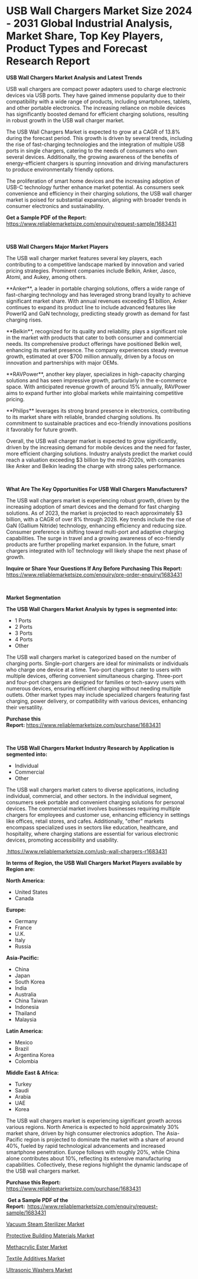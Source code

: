 <p><h1>USB Wall Chargers Market Size 2024 - 2031 Global Industrial Analysis, Market Share, Top Key Players, Product Types and Forecast Research Report</h1></p><p><strong>USB Wall Chargers Market Analysis and Latest Trends</strong></p>
<p><p>USB wall chargers are compact power adapters used to charge electronic devices via USB ports. They have gained immense popularity due to their compatibility with a wide range of products, including smartphones, tablets, and other portable electronics. The increasing reliance on mobile devices has significantly boosted demand for efficient charging solutions, resulting in robust growth in the USB wall charger market.</p><p>The USB Wall Chargers Market is expected to grow at a CAGR of 13.8% during the forecast period. This growth is driven by several trends, including the rise of fast-charging technologies and the integration of multiple USB ports in single chargers, catering to the needs of consumers who own several devices. Additionally, the growing awareness of the benefits of energy-efficient chargers is spurring innovation and driving manufacturers to produce environmentally friendly options.</p><p>The proliferation of smart home devices and the increasing adoption of USB-C technology further enhance market potential. As consumers seek convenience and efficiency in their charging solutions, the USB wall charger market is poised for substantial expansion, aligning with broader trends in consumer electronics and sustainability.</p></p>
<p><strong>Get a Sample PDF of the Report:&nbsp;</strong> <a href="https://www.reliablemarketsize.com/enquiry/request-sample/1683431?utm_campaign=1293&utm_medium=2&utm_source=Github&utm_content=ia&utm_term=15102024&utm_id=usb-wall-chargers">https://www.reliablemarketsize.com/enquiry/request-sample/1683431</a></p>
<p>&nbsp;</p>
<p><strong>USB Wall Chargers Major Market Players</strong></p>
<p><p>The USB wall charger market features several key players, each contributing to a competitive landscape marked by innovation and varied pricing strategies. Prominent companies include Belkin, Anker, Jasco, Atomi, and Aukey, among others.</p><p>**Anker**, a leader in portable charging solutions, offers a wide range of fast-charging technology and has leveraged strong brand loyalty to achieve significant market share. With annual revenues exceeding $1 billion, Anker continues to expand its product line to include advanced features like PowerIQ and GaN technology, predicting steady growth as demand for fast charging rises.</p><p>**Belkin**, recognized for its quality and reliability, plays a significant role in the market with products that cater to both consumer and commercial needs. Its comprehensive product offerings have positioned Belkin well, enhancing its market presence. The company experiences steady revenue growth, estimated at over $700 million annually, driven by a focus on innovation and partnerships with major OEMs.</p><p>**RAVPower**, another key player, specializes in high-capacity charging solutions and has seen impressive growth, particularly in the e-commerce space. With anticipated revenue growth of around 15% annually, RAVPower aims to expand further into global markets while maintaining competitive pricing.</p><p>**Philips** leverages its strong brand presence in electronics, contributing to its market share with reliable, branded charging solutions. Its commitment to sustainable practices and eco-friendly innovations positions it favorably for future growth.</p><p>Overall, the USB wall charger market is expected to grow significantly, driven by the increasing demand for mobile devices and the need for faster, more efficient charging solutions. Industry analysts predict the market could reach a valuation exceeding $3 billion by the mid-2020s, with companies like Anker and Belkin leading the charge with strong sales performance.</p></p>
<p>&nbsp;</p>
<p><strong>What Are The Key Opportunities For USB Wall Chargers Manufacturers?</strong></p>
<p><p>The USB wall chargers market is experiencing robust growth, driven by the increasing adoption of smart devices and the demand for fast charging solutions. As of 2023, the market is projected to reach approximately $3 billion, with a CAGR of over 8% through 2028. Key trends include the rise of GaN (Gallium Nitride) technology, enhancing efficiency and reducing size. Consumer preference is shifting toward multi-port and adaptive charging capabilities. The surge in travel and a growing awareness of eco-friendly products are further propelling market expansion. In the future, smart chargers integrated with IoT technology will likely shape the next phase of growth.</p></p>
<p><strong>Inquire or Share Your Questions If Any Before Purchasing This Report:</strong> <a href="https://www.reliablemarketsize.com/enquiry/pre-order-enquiry/1683431?utm_campaign=1293&utm_medium=2&utm_source=Github&utm_content=ia&utm_term=15102024&utm_id=usb-wall-chargers">https://www.reliablemarketsize.com/enquiry/pre-order-enquiry/1683431</a></p>
<p>&nbsp;</p>
<p><strong>Market Segmentation</strong></p>
<p><strong>The USB Wall Chargers Market Analysis by types is segmented into:</strong></p>
<p><ul><li>1 Ports</li><li>2 Ports</li><li>3 Ports</li><li>4 Ports</li><li>Other</li></ul></p>
<p><p>The USB wall chargers market is categorized based on the number of charging ports. Single-port chargers are ideal for minimalists or individuals who charge one device at a time. Two-port chargers cater to users with multiple devices, offering convenient simultaneous charging. Three-port and four-port chargers are designed for families or tech-savvy users with numerous devices, ensuring efficient charging without needing multiple outlets. Other market types may include specialized chargers featuring fast charging, power delivery, or compatibility with various devices, enhancing their versatility.</p></p>
<p><strong>Purchase this Report:&nbsp;</strong><a href="https://www.reliablemarketsize.com/purchase/1683431?utm_campaign=1293&utm_medium=2&utm_source=Github&utm_content=ia&utm_term=15102024&utm_id=usb-wall-chargers">https://www.reliablemarketsize.com/purchase/1683431</a></p>
<p>&nbsp;</p>
<p><strong>The USB Wall Chargers Market Industry Research by Application is segmented into:</strong></p>
<p><ul><li>Individual</li><li>Commercial</li><li>Other</li></ul></p>
<p><p>The USB wall chargers market caters to diverse applications, including individual, commercial, and other sectors. In the individual segment, consumers seek portable and convenient charging solutions for personal devices. The commercial market involves businesses requiring multiple chargers for employees and customer use, enhancing efficiency in settings like offices, retail stores, and cafes. Additionally, "other" markets encompass specialized uses in sectors like education, healthcare, and hospitality, where charging stations are essential for various electronic devices, promoting accessibility and usability.</p></p>
<p><a href="https://www.reliablemarketsize.com/usb-wall-chargers-r1683431?utm_campaign=1293&utm_medium=2&utm_source=Github&utm_content=ia&utm_term=15102024&utm_id=usb-wall-chargers">&nbsp;https://www.reliablemarketsize.com/usb-wall-chargers-r1683431</a></p>
<p><strong>In terms of Region, the USB Wall Chargers Market Players available by Region are:</strong></p>
<p>
    <p> <strong> North America: </strong>
        <ul>
            <li>United States</li>
            <li>Canada</li>
        </ul>
        </p> 
    <p> <strong> Europe: </strong>
        <ul>
            <li>Germany</li>
            <li>France</li>
            <li>U.K.</li>
            <li>Italy</li>
            <li>Russia</li>
        </ul>
        </p> 
    <p> <strong> Asia-Pacific: </strong>
        <ul>
            <li>China</li>
            <li>Japan</li>
            <li>South Korea</li>
            <li>India</li>
            <li>Australia</li>
            <li>China Taiwan</li>
            <li>Indonesia</li>
            <li>Thailand</li>
            <li>Malaysia</li>
        </ul>
        </p> 
    <p> <strong> Latin America: </strong>
        <ul>
            <li>Mexico</li>
            <li>Brazil</li>
            <li>Argentina Korea</li>
            <li>Colombia</li>
        </ul>
        </p> 
    <p> <strong> Middle East & Africa: </strong>
        <ul>
            <li>Turkey</li>
            <li>Saudi</li>
            <li>Arabia</li>
            <li>UAE</li>
            <li>Korea</li>
        </ul>
    </p>
    </p>
<p><p>The USB wall chargers market is experiencing significant growth across various regions. North America is expected to hold approximately 30% market share, driven by high consumer electronics adoption. The Asia-Pacific region is projected to dominate the market with a share of around 40%, fueled by rapid technological advancements and increased smartphone penetration. Europe follows with roughly 20%, while China alone contributes about 10%, reflecting its extensive manufacturing capabilities. Collectively, these regions highlight the dynamic landscape of the USB wall chargers market.</p></p>
<p><strong>Purchase this Report: </strong><a href="https://www.reliablemarketsize.com/purchase/1683431?utm_campaign=1293&utm_medium=2&utm_source=Github&utm_content=ia&utm_term=15102024&utm_id=usb-wall-chargers">https://www.reliablemarketsize.com/purchase/1683431</a></p>
<p>&nbsp;<strong>Get a Sample PDF of the Report:&nbsp;&nbsp;</strong><a href="https://www.reliablemarketsize.com/enquiry/request-sample/1683431?utm_campaign=1293&utm_medium=2&utm_source=Github&utm_content=ia&utm_term=15102024&utm_id=usb-wall-chargers">https://www.reliablemarketsize.com/enquiry/request-sample/1683431</a></p>
<p><strong></strong></p>
<p><p><a href="https://github.com/herbtbgfennig/Market-Research-Report-List-1/blob/main/vacuum-steam-sterilizer-market.md?utm_campaign=1293&utm_medium=2&utm_source=Github&utm_content=ia&utm_term=15102024&utm_id=usb-wall-chargers">Vacuum Steam Sterilizer Market</a></p><p><a href="https://www.linkedin.com/pulse/global-protective-building-materials-market-focus-product-type-q7f3f?utm_campaign=1293&utm_medium=2&utm_source=Github&utm_content=ia&utm_term=15102024&utm_id=usb-wall-chargers">Protective Building Materials Market</a></p><p><a href="https://www.linkedin.com/pulse/decoding-methacrylic-ester-industry-dynamics-strategic-imperatives-swqlf?trk=public_post_embed_feed-article-content&utm_campaign=1293&utm_medium=2&utm_source=Github&utm_content=ia&utm_term=15102024&utm_id=usb-wall-chargers">Methacrylic Ester Market</a></p><p><a href="https://www.linkedin.com/pulse/global-textile-additives-market-landscape-future-trends-strategic-jagqf?trk=public_post_embed_feed-article-content&utm_campaign=1293&utm_medium=2&utm_source=Github&utm_content=ia&utm_term=15102024&utm_id=usb-wall-chargers">Textile Additives Market</a></p><p><a href="https://github.com/ardeliap6te/Market-Research-Report-List-1/blob/main/ultrasonic-washers-market.md?utm_campaign=1293&utm_medium=2&utm_source=Github&utm_content=ia&utm_term=15102024&utm_id=usb-wall-chargers">Ultrasonic Washers Market</a></p></p>